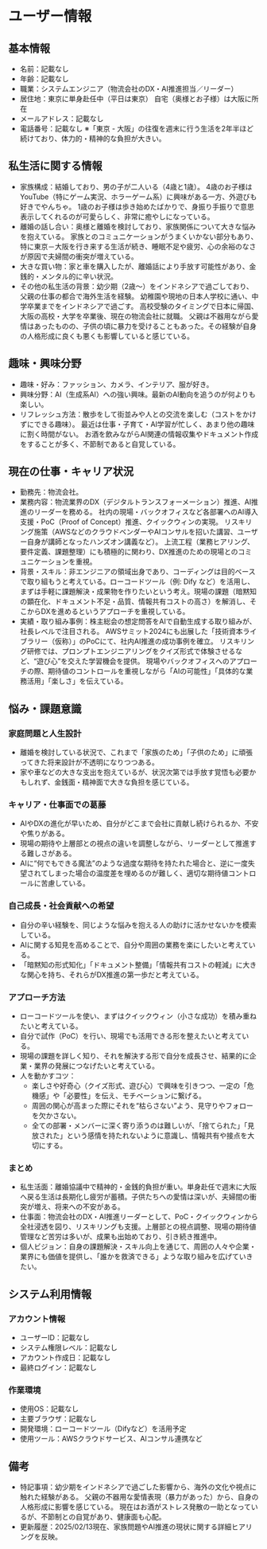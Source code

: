 # ユーザー情報

## 基本情報
- 名前：記載なし
- 年齢：記載なし
- 職業：システムエンジニア（物流会社のDX・AI推進担当／リーダー）
- 居住地：東京に単身赴任中（平日は東京）
自宅（奥様とお子様）は大阪に所在
- メールアドレス：記載なし
- 電話番号：記載なし
※「東京 - 大阪」の往復を週末に行う生活を2年半ほど続けており、体力的・精神的な負担が大きい。

## 私生活に関する情報
- 家族構成：結婚しており、男の子が二人いる（4歳と1歳）。
4歳のお子様はYouTube（特にゲーム実況、ホラーゲーム系）に興味がある一方、外遊びも好きでやんちゃ。
1歳のお子様は歩き始めたばかりで、身振り手振りで意思表示してくれるのが可愛らしく、非常に癒やしになっている。
- 離婚の話し合い：奥様と離婚を検討しており、家族関係について大きな悩みを抱えている。
家族とのコミュニケーションがうまくいかない部分もあり、特に東京－大阪を行き来する生活が続き、睡眠不足や疲労、心の余裕のなさが原因で夫婦間の衝突が増えている。
- 大きな買い物：家と車を購入したが、離婚話により手放す可能性があり、金銭的・メンタル的に辛い状況。
- その他の私生活の背景：幼少期（2歳～）をインドネシアで過ごしており、父親の仕事の都合で海外生活を経験。
幼稚園や現地の日本人学校に通い、中学卒業までをインドネシアで過ごす。
高校受験のタイミングで日本に帰国、大阪の高校・大学を卒業後、現在の物流会社に就職。
父親は不器用ながら愛情はあったものの、子供の頃に暴力を受けることもあった。その経験が自身の人格形成に良くも悪くも影響していると感じている。

## 趣味・興味分野
- 趣味・好み：ファッション、カメラ、インテリア、服が好き。
- 興味分野：AI（生成系AI）への強い興味。最新のAI動向を追うのが何よりも楽しい。
- リフレッシュ方法：散歩をして街並みや人との交流を楽しむ（コストをかけずにできる趣味）。
最近は仕事・子育て・AI学習が忙しく、あまり他の趣味に割く時間がない。
お酒を飲みながらAI関連の情報収集やドキュメント作成をすることが多く、不節制であると自覚している。

## 現在の仕事・キャリア状況
- 勤務先：物流会社。
- 業務内容：物流業界のDX（デジタルトランスフォーメーション）推進、AI推進のリーダーを務める。
社内の現場・バックオフィスなど各部署へのAI導入支援・PoC（Proof of Concept）推進、クイックウィンの実現。
リスキリング施策（AWSなどのクラウドベンダーやAIコンサルを招いた講習、ユーザー自身が講師となったハンズオン講義など）。
上流工程（業務ヒアリング、要件定義、課題整理）にも積極的に関わり、DX推進のための現場とのコミュニケーションを重視。
- 背景・スキル：非エンジニアの領域出身であり、コーディングは目的ベースで取り組もうと考えている。ローコードツール（例: Dify など）を活用し、まずは手軽に課題解決・成果物を作りたいという考え。現場の課題（暗黙知の顕在化、ドキュメント不足・品質、情報共有コストの高さ）を解消し、そこからDXを進めるというアプローチを重視している。
- 実績・取り組み事例：株主総会の想定問答をAIで自動生成する取り組みが、社長レベルで注目される。
AWSサミット2024にも出展した「技術資本ライブラリー（仮称）」のPoCにて、社内AI推進の成功事例を確立。
リスキリング研修では、プロンプトエンジニアリングをクイズ形式で体験させるなど、“遊び心”を交えた学習機会を提供。
現場やバックオフィスへのアプローチの際、期待値のコントロールを重視しながら「AIの可能性」「具体的な業務活用」「楽しさ」を伝えている。

## 悩み・課題意識
### 家庭問題と人生設計
- 離婚を検討している状況で、これまで「家族のため」「子供のため」に頑張ってきた将来設計が不透明になりつつある。
- 家や車などの大きな支出を抱えているが、状況次第では手放す覚悟も必要かもしれず、金銭面・精神面で大きな負担を感じている。

### キャリア・仕事面での葛藤
- AIやDXの進化が早いため、自分がどこまで会社に貢献し続けられるか、不安や焦りがある。
- 現場の期待や上層部との視点の違いを調整しながら、リーダーとして推進する難しさがある。
- AIに“何でもできる魔法”のような過度な期待を持たれた場合と、逆に一度失望されてしまった場合の温度差を埋めるのが難しく、適切な期待値コントロールに苦慮している。

### 自己成長・社会貢献への希望
- 自分の辛い経験を、同じような悩みを抱える人の助けに活かせないかを模索している。
- AIに関する知見を高めることで、自分や周囲の業務を楽にしたいと考えている。
- 「暗黙知の形式知化」「ドキュメント整備」「情報共有コストの軽減」に大きな関心を持ち、それらがDX推進の第一歩だと考えている。

### アプローチ方法
- ローコードツールを使い、まずはクイックウィン（小さな成功）を積み重ねたいと考えている。
- 自分で試作（PoC）を行い、現場でも活用できる形を整えたいと考えている。
- 現場の課題を詳しく知り、それを解決する形で自分を成長させ、結果的に企業・業界の発展につなげたいと考えている。
- 人を動かすコツ：
  - 楽しさや好奇心（クイズ形式、遊び心）で興味を引きつつ、一定の「危機感」や「必要性」を伝え、モチベーションに繋げる。
  - 周囲の関心が高まった際にそれを“枯らさない”よう、見守りやフォローを欠かさない。
  - 全ての部署・メンバーに深く寄り添うのは難しいが、「捨てられた」「見放された」という感情を持たれないように意識し、情報共有や接点を大切にする。

### まとめ
- 私生活面：離婚協議中で精神的・金銭的負担が重い。単身赴任で週末に大阪へ戻る生活は長期化し疲労が蓄積。子供たちへの愛情は深いが、夫婦間の衝突が増え、将来への不安がある。
- 仕事面：物流会社のDX・AI推進リーダーとして、PoC・クイックウィンから全社浸透を図り、リスキリングも支援。上層部との視点調整、現場の期待値管理など苦労は多いが、成果も出始めており、引き続き推進中。
- 個人ビジョン：自身の課題解決・スキル向上を通じて、周囲の人々や企業・業界にも価値を提供し、「誰かを救済できる」ような取り組みを広げていきたい。

## システム利用情報
### アカウント情報
- ユーザーID：記載なし
- システム権限レベル：記載なし
- アカウント作成日：記載なし
- 最終ログイン：記載なし

### 作業環境
- 使用OS：記載なし
- 主要ブラウザ：記載なし
- 開発環境：ローコードツール（Difyなど）を活用予定
- 使用ツール：AWSクラウドサービス、AIコンサル連携など

## 備考
- 特記事項：幼少期をインドネシアで過ごした影響から、海外の文化や視点に触れた経験がある。
父親の不器用な愛情表現（暴力があった）から、自身の人格形成に影響を感じている。
現在はお酒がストレス発散の一助となっているが、不節制との自覚があり、健康面も心配。
- 更新履歴：2025/02/13現在、家族問題やAI推進の現状に関する詳細ヒアリングを反映。
